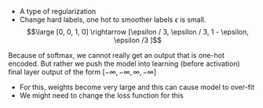 - A type of regularization
- Change hard labels, one hot to smoother labels $\epsilon$ is small.
$$\large [0, 0, 1, 0] \rightarrow [\epsilon / 3, \epsilon / 3, 1 - \epsilon, \epsilon /3 ]$$

Because of softmax, we cannot really get an output that is one-hot encoded. 
But rather we push the model into learning (before activation) final layer output of the form $[-\infty, -\infty, \infty, -\infty]$  
- For this, weights become very large and this can cause model to over-fit
- We might need to change the loss function for this
